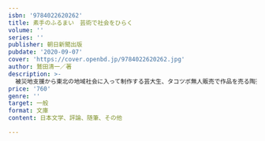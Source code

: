 ```yaml
---
isbn: '9784022620262'
title: 素手のふるまい　芸術で社会をひらく
volume: ''
series: ''
publisher: 朝日新聞出版
pubdate: '2020-09-07'
cover: 'https://cover.openbd.jp/9784022620262.jpg'
author: 鷲田清一／著
description: >-
  被災地支援から東北の地域社会に入って制作する芸大生、タコツボ無人販売で作品を売る陶芸家、ウクレレ保存化にとりくむ工芸家……。コロナ禍の時代にもひびく、芸術が開く新たな社会性についての注目の評論。
price: '760'
genre: ''
target: 一般
format: 文庫
content: 日本文学、評論、随筆、その他

---
```

